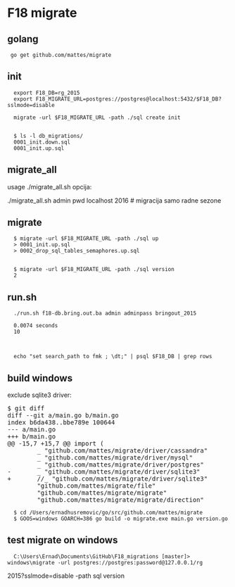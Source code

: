 F18 migrate
===============


golang
------

     go get github.com/mattes/migrate


init
--------

      export F18_DB=rg_2015
      export F18_MIGRATE_URL=postgres://postgres@localhost:5432/$F18_DB?sslmode=disable 

      migrate -url $F18_MIGRATE_URL -path ./sql create init


      $ ls -l db_migrations/
      0001_init.down.sql
      0001_init.up.sql


migrate_all
-------------

usage ./migrate_all.sh  <pguser> <pass> <server>   opcija: <godina ili naziv firme>

./migrate_all.sh admin pwd localhost 2016 # migracija samo radne sezone 


migrate
----------

      $ migrate -url $F18_MIGRATE_URL -path ./sql up
      > 0001_init.up.sql
      > 0002_drop_sql_tables_semaphores.up.sql


      $ migrate -url $F18_MIGRATE_URL -path ./sql version
      2



run.sh
-------

      ./run.sh f18-db.bring.out.ba admin adminpass bringout_2015

      0.0074 seconds
      10



      echo "set search_path to fmk ; \dt;" | psql $F18_DB | grep rows


build windows
-------------

exclude sqlite3 driver:

<pre>
$ git diff
diff --git a/main.go b/main.go
index b6da438..bbe789e 100644
--- a/main.go
+++ b/main.go
@@ -15,7 +15,7 @@ import (
        _ "github.com/mattes/migrate/driver/cassandra"
        _ "github.com/mattes/migrate/driver/mysql"
        _ "github.com/mattes/migrate/driver/postgres"
-       _ "github.com/mattes/migrate/driver/sqlite3"
+       //_ "github.com/mattes/migrate/driver/sqlite3"
        "github.com/mattes/migrate/file"
        "github.com/mattes/migrate/migrate"
        "github.com/mattes/migrate/migrate/direction"
</pre>

      $ cd /Users/ernadhusremovic/go/src/github.com/mattes/migrate
      $ GOOS=windows GOARCH=386 go build -o migrate.exe main.go version.go


test migrate on windows
------------------------

      C:\Users\Ernad\Documents\GitHub\F18_migrations [master]> windows\migrate -url postgres://postgres:password@127.0.0.1/rg
2015?sslmode=disable -path sql version

